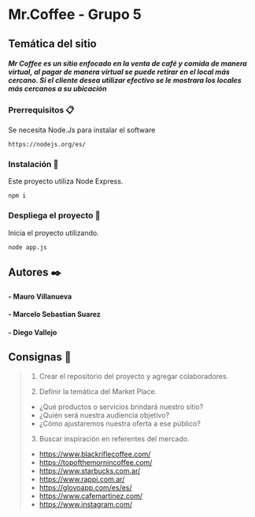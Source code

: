 # Mr.Coffee - Grupo 5

## Temática del sitio
##### Mr Coffee es un sitio enfocado en la venta de café y comida de manera virtual, al pagar de manera virtual se puede retirar en el local más cercano. Si el cliente desea utilizar efectivo se le mostrara los locales más cercanos a su ubicación

### Prerrequisitos 📋
Se necesita Node.Js para instalar el software

```
https://nodejs.org/es/
```

### Instalación 🔧
Este proyecto utiliza Node Express.

```
npm i
```

### Despliega el proyecto 🚀
Inicia el proyecto utilizando.

```
node app.js
```

## Autores ✒️
#### - Mauro Villanueva
#### - Marcelo Sebastian Suarez
#### - Diego Vallejo 


## Consignas 📄

> 1. Crear el repositorio del proyecto y agregar colaboradores.
>
> 2. Definir la temática del Market Place.
>   - ¿Qué productos o servicios brindará nuestro sitio? 
>   - ¿Quién será nuestra audiencia objetivo? 
>   - ¿Cómo ajustaremos nuestra oferta a ese público?
>   
> 3. Buscar inspiración en referentes del mercado.
> 
> - <https://www.blackriflecoffee.com/>
> - <https://topofthemornincoffee.com/>
> - <https://www.starbucks.com.ar/>
> - <https://www.rappi.com.ar/>
> - <https://glovoapp.com/es/es/>
> - <https://www.cafemartinez.com/>
> - <https://www.instagram.com/>
